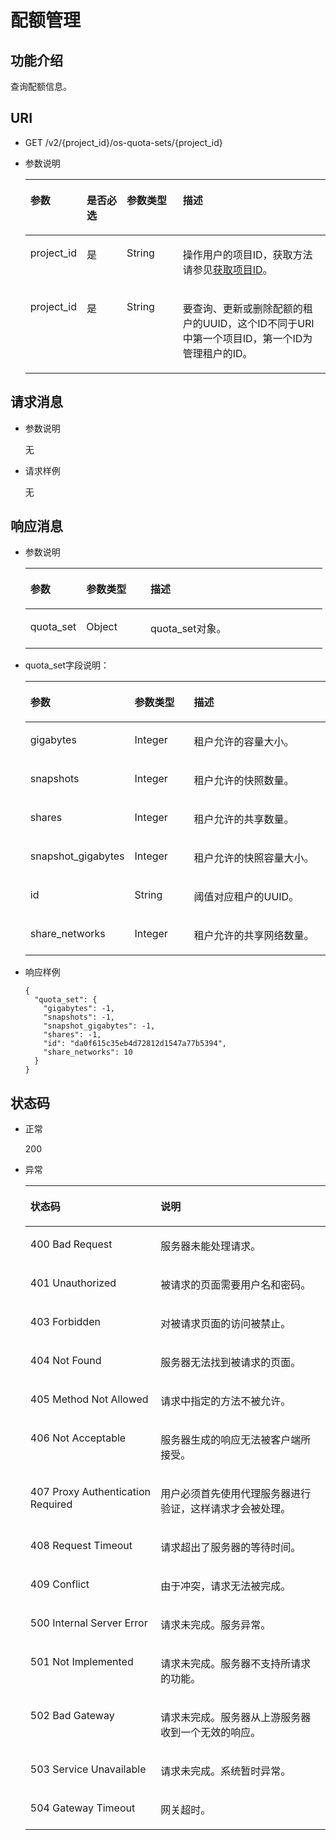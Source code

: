 # 配额管理<a name="ZH-CN_TOPIC_0171853667"></a>

## 功能介绍<a name="sae5d66e3796d41b9a2de59a0dc61f223"></a>

查询配额信息。

## URI<a name="s919f447ab875452f9c131736b82de50d"></a>

-   GET /v2/\{project\_id\}/os-quota-sets/\{project\_id\}
-   参数说明

    <a name="zh-cn_topic_0076901826_table4500571"></a>
    <table><thead align="left"><tr id="zh-cn_topic_0076901826_row28406254"><th class="cellrowborder" valign="top" width="16.160000000000004%" id="mcps1.1.5.1.1"><p id="p17124101410431"><a name="p17124101410431"></a><a name="p17124101410431"></a>参数</p>
    </th>
    <th class="cellrowborder" valign="top" width="13.720000000000002%" id="mcps1.1.5.1.2"><p id="p1612415146430"><a name="p1612415146430"></a><a name="p1612415146430"></a>是否必选</p>
    </th>
    <th class="cellrowborder" valign="top" width="18.980000000000004%" id="mcps1.1.5.1.3"><p id="p312416148432"><a name="p312416148432"></a><a name="p312416148432"></a>参数类型</p>
    </th>
    <th class="cellrowborder" valign="top" width="51.14000000000001%" id="mcps1.1.5.1.4"><p id="p3124181464318"><a name="p3124181464318"></a><a name="p3124181464318"></a>描述</p>
    </th>
    </tr>
    </thead>
    <tbody><tr id="zh-cn_topic_0076901826_row5055772"><td class="cellrowborder" valign="top" width="16.160000000000004%" headers="mcps1.1.5.1.1 "><p id="zh-cn_topic_0076901826_p6864370"><a name="zh-cn_topic_0076901826_p6864370"></a><a name="zh-cn_topic_0076901826_p6864370"></a>project_id</p>
    </td>
    <td class="cellrowborder" valign="top" width="13.720000000000002%" headers="mcps1.1.5.1.2 "><p id="abe07e8ecc2484f28909f03d317e08907"><a name="abe07e8ecc2484f28909f03d317e08907"></a><a name="abe07e8ecc2484f28909f03d317e08907"></a>是</p>
    </td>
    <td class="cellrowborder" valign="top" width="18.980000000000004%" headers="mcps1.1.5.1.3 "><p id="ab5b3a85c0cbd4e9b8fa4058ee0714927"><a name="ab5b3a85c0cbd4e9b8fa4058ee0714927"></a><a name="ab5b3a85c0cbd4e9b8fa4058ee0714927"></a>String</p>
    </td>
    <td class="cellrowborder" valign="top" width="51.14000000000001%" headers="mcps1.1.5.1.4 "><p id="zh-cn_topic_0076901826_p7089989"><a name="zh-cn_topic_0076901826_p7089989"></a><a name="zh-cn_topic_0076901826_p7089989"></a>操作用户的项目ID，获取方法请参见<a href="获取项目ID.md">获取项目ID</a>。</p>
    </td>
    </tr>
    <tr id="r0d2a51699d5a49da898264abc9f1b128"><td class="cellrowborder" valign="top" width="16.160000000000004%" headers="mcps1.1.5.1.1 "><p id="a2d281854f2eb4cddbf8e566e0d239477"><a name="a2d281854f2eb4cddbf8e566e0d239477"></a><a name="a2d281854f2eb4cddbf8e566e0d239477"></a>project_id</p>
    </td>
    <td class="cellrowborder" valign="top" width="13.720000000000002%" headers="mcps1.1.5.1.2 "><p id="a8a4d149d86514f139178c7a5f130e49d"><a name="a8a4d149d86514f139178c7a5f130e49d"></a><a name="a8a4d149d86514f139178c7a5f130e49d"></a>是</p>
    </td>
    <td class="cellrowborder" valign="top" width="18.980000000000004%" headers="mcps1.1.5.1.3 "><p id="a7f05a56b5ab64bb0ba3ce83619e7a1c1"><a name="a7f05a56b5ab64bb0ba3ce83619e7a1c1"></a><a name="a7f05a56b5ab64bb0ba3ce83619e7a1c1"></a>String</p>
    </td>
    <td class="cellrowborder" valign="top" width="51.14000000000001%" headers="mcps1.1.5.1.4 "><p id="a9cbaf09c4cb145d1ba50663237ac0057"><a name="a9cbaf09c4cb145d1ba50663237ac0057"></a><a name="a9cbaf09c4cb145d1ba50663237ac0057"></a>要查询、更新或删除配额的租户的UUID，这个ID不同于URI中第一个项目ID，第一个ID为管理租户的ID。</p>
    </td>
    </tr>
    </tbody>
    </table>


## 请求消息<a name="s53e70cf9c4294354b04bef2c780a2c40"></a>

-   参数说明

    无

-   请求样例

    无


## 响应消息<a name="sca6c6277137143418e30f3336643a715"></a>

-   参数说明

    <a name="zh-cn_topic_0076901826_table3568621"></a>
    <table><thead align="left"><tr id="zh-cn_topic_0076901826_row1012336"><th class="cellrowborder" valign="top" width="18.82%" id="mcps1.1.4.1.1"><p id="p1625545571614"><a name="p1625545571614"></a><a name="p1625545571614"></a>参数</p>
    </th>
    <th class="cellrowborder" valign="top" width="21.61%" id="mcps1.1.4.1.2"><p id="p152551855171610"><a name="p152551855171610"></a><a name="p152551855171610"></a>参数类型</p>
    </th>
    <th class="cellrowborder" valign="top" width="59.57%" id="mcps1.1.4.1.3"><p id="p2025518555164"><a name="p2025518555164"></a><a name="p2025518555164"></a>描述</p>
    </th>
    </tr>
    </thead>
    <tbody><tr id="zh-cn_topic_0076901826_row14556344"><td class="cellrowborder" valign="top" width="18.82%" headers="mcps1.1.4.1.1 "><p id="zh-cn_topic_0076901826_p38213209"><a name="zh-cn_topic_0076901826_p38213209"></a><a name="zh-cn_topic_0076901826_p38213209"></a>quota_set</p>
    </td>
    <td class="cellrowborder" valign="top" width="21.61%" headers="mcps1.1.4.1.2 "><p id="a5e0ee8dfccfb4fffa9cd255b6b501083"><a name="a5e0ee8dfccfb4fffa9cd255b6b501083"></a><a name="a5e0ee8dfccfb4fffa9cd255b6b501083"></a>Object</p>
    </td>
    <td class="cellrowborder" valign="top" width="59.57%" headers="mcps1.1.4.1.3 "><p id="zh-cn_topic_0076901826_p59737926"><a name="zh-cn_topic_0076901826_p59737926"></a><a name="zh-cn_topic_0076901826_p59737926"></a>quota_set对象。</p>
    </td>
    </tr>
    </tbody>
    </table>

-   quota\_set字段说明：

    <a name="zh-cn_topic_0076901826_table6933822"></a>
    <table><thead align="left"><tr id="zh-cn_topic_0076901826_row62702560"><th class="cellrowborder" valign="top" width="19.02%" id="mcps1.1.4.1.1"><p id="p668353232318"><a name="p668353232318"></a><a name="p668353232318"></a>参数</p>
    </th>
    <th class="cellrowborder" valign="top" width="22.1%" id="mcps1.1.4.1.2"><p id="p1669993218236"><a name="p1669993218236"></a><a name="p1669993218236"></a>参数类型</p>
    </th>
    <th class="cellrowborder" valign="top" width="58.879999999999995%" id="mcps1.1.4.1.3"><p id="p1869903222310"><a name="p1869903222310"></a><a name="p1869903222310"></a>描述</p>
    </th>
    </tr>
    </thead>
    <tbody><tr id="zh-cn_topic_0076901826_row23970955"><td class="cellrowborder" valign="top" width="19.02%" headers="mcps1.1.4.1.1 "><p id="a8d8e91948abd415bab9fb23221a90046"><a name="a8d8e91948abd415bab9fb23221a90046"></a><a name="a8d8e91948abd415bab9fb23221a90046"></a>gigabytes</p>
    </td>
    <td class="cellrowborder" valign="top" width="22.1%" headers="mcps1.1.4.1.2 "><p id="a517bf08a8d294ea79160b1ac2f5d923a"><a name="a517bf08a8d294ea79160b1ac2f5d923a"></a><a name="a517bf08a8d294ea79160b1ac2f5d923a"></a>Integer</p>
    </td>
    <td class="cellrowborder" valign="top" width="58.879999999999995%" headers="mcps1.1.4.1.3 "><p id="a9c2a25e69a44424685d93d13f44b29ba"><a name="a9c2a25e69a44424685d93d13f44b29ba"></a><a name="a9c2a25e69a44424685d93d13f44b29ba"></a>租户允许的容量大小。</p>
    </td>
    </tr>
    <tr id="zh-cn_topic_0076901826_row5408778"><td class="cellrowborder" valign="top" width="19.02%" headers="mcps1.1.4.1.1 "><p id="a1936c65e0a04435eaa0a3f8582c0c174"><a name="a1936c65e0a04435eaa0a3f8582c0c174"></a><a name="a1936c65e0a04435eaa0a3f8582c0c174"></a>snapshots</p>
    </td>
    <td class="cellrowborder" valign="top" width="22.1%" headers="mcps1.1.4.1.2 "><p id="a5788cc83a60e4509b31287f82145c82a"><a name="a5788cc83a60e4509b31287f82145c82a"></a><a name="a5788cc83a60e4509b31287f82145c82a"></a>Integer</p>
    </td>
    <td class="cellrowborder" valign="top" width="58.879999999999995%" headers="mcps1.1.4.1.3 "><p id="ab98c2c3aac7945489694019fa7f510d4"><a name="ab98c2c3aac7945489694019fa7f510d4"></a><a name="ab98c2c3aac7945489694019fa7f510d4"></a>租户允许的快照数量。</p>
    </td>
    </tr>
    <tr id="zh-cn_topic_0076901826_row41075474"><td class="cellrowborder" valign="top" width="19.02%" headers="mcps1.1.4.1.1 "><p id="ac5004bccb3024d17b94e14b7927475d1"><a name="ac5004bccb3024d17b94e14b7927475d1"></a><a name="ac5004bccb3024d17b94e14b7927475d1"></a>shares</p>
    </td>
    <td class="cellrowborder" valign="top" width="22.1%" headers="mcps1.1.4.1.2 "><p id="af6c52a75e74e45c3ad7dc9e336832187"><a name="af6c52a75e74e45c3ad7dc9e336832187"></a><a name="af6c52a75e74e45c3ad7dc9e336832187"></a>Integer</p>
    </td>
    <td class="cellrowborder" valign="top" width="58.879999999999995%" headers="mcps1.1.4.1.3 "><p id="ac5f7e2ea3aee4bce90a926dc4679625b"><a name="ac5f7e2ea3aee4bce90a926dc4679625b"></a><a name="ac5f7e2ea3aee4bce90a926dc4679625b"></a>租户允许的共享数量。</p>
    </td>
    </tr>
    <tr id="zh-cn_topic_0076901826_row3980335"><td class="cellrowborder" valign="top" width="19.02%" headers="mcps1.1.4.1.1 "><p id="a69156d5bfead49deb0957cf3c277a04f"><a name="a69156d5bfead49deb0957cf3c277a04f"></a><a name="a69156d5bfead49deb0957cf3c277a04f"></a>snapshot_gigabytes</p>
    </td>
    <td class="cellrowborder" valign="top" width="22.1%" headers="mcps1.1.4.1.2 "><p id="a35386603e0bc49b2bcbc32711536f038"><a name="a35386603e0bc49b2bcbc32711536f038"></a><a name="a35386603e0bc49b2bcbc32711536f038"></a>Integer</p>
    </td>
    <td class="cellrowborder" valign="top" width="58.879999999999995%" headers="mcps1.1.4.1.3 "><p id="zh-cn_topic_0076901826_p373644417460"><a name="zh-cn_topic_0076901826_p373644417460"></a><a name="zh-cn_topic_0076901826_p373644417460"></a>租户允许的快照容量大小。</p>
    </td>
    </tr>
    <tr id="zh-cn_topic_0076901826_row53951920"><td class="cellrowborder" valign="top" width="19.02%" headers="mcps1.1.4.1.1 "><p id="ace8af1d8b3b04deeabc8042616802b4a"><a name="ace8af1d8b3b04deeabc8042616802b4a"></a><a name="ace8af1d8b3b04deeabc8042616802b4a"></a>id</p>
    </td>
    <td class="cellrowborder" valign="top" width="22.1%" headers="mcps1.1.4.1.2 "><p id="a679c945dff524ecea199bfb5637c5109"><a name="a679c945dff524ecea199bfb5637c5109"></a><a name="a679c945dff524ecea199bfb5637c5109"></a>String</p>
    </td>
    <td class="cellrowborder" valign="top" width="58.879999999999995%" headers="mcps1.1.4.1.3 "><p id="a0142089f734d4cb0ac737c7b0024ee63"><a name="a0142089f734d4cb0ac737c7b0024ee63"></a><a name="a0142089f734d4cb0ac737c7b0024ee63"></a>阈值对应租户的UUID。</p>
    </td>
    </tr>
    <tr id="r416c1321d0114a39a2c0a0f69cb2bc7d"><td class="cellrowborder" valign="top" width="19.02%" headers="mcps1.1.4.1.1 "><p id="aa7ab7e6ff253473d96fcf9b7aa652c8e"><a name="aa7ab7e6ff253473d96fcf9b7aa652c8e"></a><a name="aa7ab7e6ff253473d96fcf9b7aa652c8e"></a>share_networks</p>
    </td>
    <td class="cellrowborder" valign="top" width="22.1%" headers="mcps1.1.4.1.2 "><p id="ae8441227ac794c4691c7b462ce798d95"><a name="ae8441227ac794c4691c7b462ce798d95"></a><a name="ae8441227ac794c4691c7b462ce798d95"></a>Integer</p>
    </td>
    <td class="cellrowborder" valign="top" width="58.879999999999995%" headers="mcps1.1.4.1.3 "><p id="a33b70c5365f749788efee1362395fbcd"><a name="a33b70c5365f749788efee1362395fbcd"></a><a name="a33b70c5365f749788efee1362395fbcd"></a>租户允许的共享网络数量。</p>
    </td>
    </tr>
    </tbody>
    </table>


-   响应样例

    ```
    {
      "quota_set": {
        "gigabytes": -1,
        "snapshots": -1,
        "snapshot_gigabytes": -1,
        "shares": -1,
        "id": "da0f615c35eb4d72812d1547a77b5394",
        "share_networks": 10
      }
    }
    ```


## 状态码<a name="se03a0585821d49e9866d81f1b1c57630"></a>

-   正常

    200

-   异常

    <a name="zh-cn_topic_0076901826_table57106866"></a>
    <table><thead align="left"><tr id="zh-cn_topic_0076901826_row17172873"><th class="cellrowborder" valign="top" width="43.43%" id="mcps1.1.3.1.1"><p id="zh-cn_topic_0076901826_p48825474"><a name="zh-cn_topic_0076901826_p48825474"></a><a name="zh-cn_topic_0076901826_p48825474"></a>状态码</p>
    </th>
    <th class="cellrowborder" valign="top" width="56.57%" id="mcps1.1.3.1.2"><p id="zh-cn_topic_0076901826_p62549356"><a name="zh-cn_topic_0076901826_p62549356"></a><a name="zh-cn_topic_0076901826_p62549356"></a>说明</p>
    </th>
    </tr>
    </thead>
    <tbody><tr id="zh-cn_topic_0076901826_row33333103"><td class="cellrowborder" valign="top" width="43.43%" headers="mcps1.1.3.1.1 "><p id="zh-cn_topic_0076901826_p15626802"><a name="zh-cn_topic_0076901826_p15626802"></a><a name="zh-cn_topic_0076901826_p15626802"></a>400 Bad Request</p>
    </td>
    <td class="cellrowborder" valign="top" width="56.57%" headers="mcps1.1.3.1.2 "><p id="zh-cn_topic_0076901826_p57811421"><a name="zh-cn_topic_0076901826_p57811421"></a><a name="zh-cn_topic_0076901826_p57811421"></a>服务器未能处理请求。</p>
    </td>
    </tr>
    <tr id="zh-cn_topic_0076901826_row50540745"><td class="cellrowborder" valign="top" width="43.43%" headers="mcps1.1.3.1.1 "><p id="zh-cn_topic_0076901826_p159717"><a name="zh-cn_topic_0076901826_p159717"></a><a name="zh-cn_topic_0076901826_p159717"></a>401 Unauthorized</p>
    </td>
    <td class="cellrowborder" valign="top" width="56.57%" headers="mcps1.1.3.1.2 "><p id="zh-cn_topic_0076901826_p12937084"><a name="zh-cn_topic_0076901826_p12937084"></a><a name="zh-cn_topic_0076901826_p12937084"></a>被请求的页面需要用户名和密码。</p>
    </td>
    </tr>
    <tr id="zh-cn_topic_0076901826_row49324898"><td class="cellrowborder" valign="top" width="43.43%" headers="mcps1.1.3.1.1 "><p id="zh-cn_topic_0076901826_p35893824"><a name="zh-cn_topic_0076901826_p35893824"></a><a name="zh-cn_topic_0076901826_p35893824"></a>403 Forbidden</p>
    </td>
    <td class="cellrowborder" valign="top" width="56.57%" headers="mcps1.1.3.1.2 "><p id="zh-cn_topic_0076901826_p21718606"><a name="zh-cn_topic_0076901826_p21718606"></a><a name="zh-cn_topic_0076901826_p21718606"></a>对被请求页面的访问被禁止。</p>
    </td>
    </tr>
    <tr id="zh-cn_topic_0076901826_row61249726"><td class="cellrowborder" valign="top" width="43.43%" headers="mcps1.1.3.1.1 "><p id="zh-cn_topic_0076901826_p62280792"><a name="zh-cn_topic_0076901826_p62280792"></a><a name="zh-cn_topic_0076901826_p62280792"></a>404 Not Found</p>
    </td>
    <td class="cellrowborder" valign="top" width="56.57%" headers="mcps1.1.3.1.2 "><p id="zh-cn_topic_0076901826_p11579382"><a name="zh-cn_topic_0076901826_p11579382"></a><a name="zh-cn_topic_0076901826_p11579382"></a>服务器无法找到被请求的页面。</p>
    </td>
    </tr>
    <tr id="zh-cn_topic_0076901826_row37105578"><td class="cellrowborder" valign="top" width="43.43%" headers="mcps1.1.3.1.1 "><p id="zh-cn_topic_0076901826_p52761866"><a name="zh-cn_topic_0076901826_p52761866"></a><a name="zh-cn_topic_0076901826_p52761866"></a>405 Method Not Allowed</p>
    </td>
    <td class="cellrowborder" valign="top" width="56.57%" headers="mcps1.1.3.1.2 "><p id="zh-cn_topic_0076901826_p45852771"><a name="zh-cn_topic_0076901826_p45852771"></a><a name="zh-cn_topic_0076901826_p45852771"></a>请求中指定的方法不被允许。</p>
    </td>
    </tr>
    <tr id="zh-cn_topic_0076901826_row10021756"><td class="cellrowborder" valign="top" width="43.43%" headers="mcps1.1.3.1.1 "><p id="zh-cn_topic_0076901826_p6455868"><a name="zh-cn_topic_0076901826_p6455868"></a><a name="zh-cn_topic_0076901826_p6455868"></a>406 Not Acceptable</p>
    </td>
    <td class="cellrowborder" valign="top" width="56.57%" headers="mcps1.1.3.1.2 "><p id="zh-cn_topic_0076901826_p53163272"><a name="zh-cn_topic_0076901826_p53163272"></a><a name="zh-cn_topic_0076901826_p53163272"></a>服务器生成的响应无法被客户端所接受。</p>
    </td>
    </tr>
    <tr id="zh-cn_topic_0076901826_row8707407"><td class="cellrowborder" valign="top" width="43.43%" headers="mcps1.1.3.1.1 "><p id="zh-cn_topic_0076901826_p34211353"><a name="zh-cn_topic_0076901826_p34211353"></a><a name="zh-cn_topic_0076901826_p34211353"></a>407 Proxy Authentication Required</p>
    </td>
    <td class="cellrowborder" valign="top" width="56.57%" headers="mcps1.1.3.1.2 "><p id="zh-cn_topic_0076901826_p19656228"><a name="zh-cn_topic_0076901826_p19656228"></a><a name="zh-cn_topic_0076901826_p19656228"></a>用户必须首先使用代理服务器进行验证，这样请求才会被处理。</p>
    </td>
    </tr>
    <tr id="zh-cn_topic_0076901826_row42688329"><td class="cellrowborder" valign="top" width="43.43%" headers="mcps1.1.3.1.1 "><p id="zh-cn_topic_0076901826_p35202648"><a name="zh-cn_topic_0076901826_p35202648"></a><a name="zh-cn_topic_0076901826_p35202648"></a>408 Request Timeout</p>
    </td>
    <td class="cellrowborder" valign="top" width="56.57%" headers="mcps1.1.3.1.2 "><p id="zh-cn_topic_0076901826_p32842235"><a name="zh-cn_topic_0076901826_p32842235"></a><a name="zh-cn_topic_0076901826_p32842235"></a>请求超出了服务器的等待时间。</p>
    </td>
    </tr>
    <tr id="zh-cn_topic_0076901826_row27144664"><td class="cellrowborder" valign="top" width="43.43%" headers="mcps1.1.3.1.1 "><p id="zh-cn_topic_0076901826_p51234165"><a name="zh-cn_topic_0076901826_p51234165"></a><a name="zh-cn_topic_0076901826_p51234165"></a>409 Conflict</p>
    </td>
    <td class="cellrowborder" valign="top" width="56.57%" headers="mcps1.1.3.1.2 "><p id="zh-cn_topic_0076901826_p56326682"><a name="zh-cn_topic_0076901826_p56326682"></a><a name="zh-cn_topic_0076901826_p56326682"></a>由于冲突，请求无法被完成。</p>
    </td>
    </tr>
    <tr id="zh-cn_topic_0076901826_row37178096"><td class="cellrowborder" valign="top" width="43.43%" headers="mcps1.1.3.1.1 "><p id="zh-cn_topic_0076901826_p58635765"><a name="zh-cn_topic_0076901826_p58635765"></a><a name="zh-cn_topic_0076901826_p58635765"></a>500 Internal Server Error</p>
    </td>
    <td class="cellrowborder" valign="top" width="56.57%" headers="mcps1.1.3.1.2 "><p id="zh-cn_topic_0076901826_p51876502"><a name="zh-cn_topic_0076901826_p51876502"></a><a name="zh-cn_topic_0076901826_p51876502"></a>请求未完成。服务异常。</p>
    </td>
    </tr>
    <tr id="zh-cn_topic_0076901826_row64235341"><td class="cellrowborder" valign="top" width="43.43%" headers="mcps1.1.3.1.1 "><p id="zh-cn_topic_0076901826_p35680165"><a name="zh-cn_topic_0076901826_p35680165"></a><a name="zh-cn_topic_0076901826_p35680165"></a>501 Not Implemented</p>
    </td>
    <td class="cellrowborder" valign="top" width="56.57%" headers="mcps1.1.3.1.2 "><p id="zh-cn_topic_0076901826_p4412237"><a name="zh-cn_topic_0076901826_p4412237"></a><a name="zh-cn_topic_0076901826_p4412237"></a>请求未完成。服务器不支持所请求的功能。</p>
    </td>
    </tr>
    <tr id="zh-cn_topic_0076901826_row39710134"><td class="cellrowborder" valign="top" width="43.43%" headers="mcps1.1.3.1.1 "><p id="zh-cn_topic_0076901826_p62404314"><a name="zh-cn_topic_0076901826_p62404314"></a><a name="zh-cn_topic_0076901826_p62404314"></a>502 Bad Gateway</p>
    </td>
    <td class="cellrowborder" valign="top" width="56.57%" headers="mcps1.1.3.1.2 "><p id="zh-cn_topic_0076901826_p21584674"><a name="zh-cn_topic_0076901826_p21584674"></a><a name="zh-cn_topic_0076901826_p21584674"></a>请求未完成。服务器从上游服务器收到一个无效的响应。</p>
    </td>
    </tr>
    <tr id="zh-cn_topic_0076901826_row60044343"><td class="cellrowborder" valign="top" width="43.43%" headers="mcps1.1.3.1.1 "><p id="zh-cn_topic_0076901826_p31753649"><a name="zh-cn_topic_0076901826_p31753649"></a><a name="zh-cn_topic_0076901826_p31753649"></a>503 Service Unavailable</p>
    </td>
    <td class="cellrowborder" valign="top" width="56.57%" headers="mcps1.1.3.1.2 "><p id="zh-cn_topic_0076901826_p21908804"><a name="zh-cn_topic_0076901826_p21908804"></a><a name="zh-cn_topic_0076901826_p21908804"></a>请求未完成。系统暂时异常。</p>
    </td>
    </tr>
    <tr id="zh-cn_topic_0076901826_row62961510"><td class="cellrowborder" valign="top" width="43.43%" headers="mcps1.1.3.1.1 "><p id="zh-cn_topic_0076901826_p66717520"><a name="zh-cn_topic_0076901826_p66717520"></a><a name="zh-cn_topic_0076901826_p66717520"></a>504 Gateway Timeout</p>
    </td>
    <td class="cellrowborder" valign="top" width="56.57%" headers="mcps1.1.3.1.2 "><p id="zh-cn_topic_0076901826_p35410022"><a name="zh-cn_topic_0076901826_p35410022"></a><a name="zh-cn_topic_0076901826_p35410022"></a>网关超时。</p>
    </td>
    </tr>
    </tbody>
    </table>


